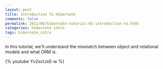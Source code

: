 ```yaml
---           
layout: post
title: Introduction To Hibernate
comments: false
permalink: 2011/06/hibernate-tutorial-01-introduction-to.html
categories: hibernate intro
tags: hibernate_intro
---
```


In this tutorial, we'll understand the mismatch between object and relational models and what ORM is.

{% youtube Yv2xctJxE-w %}